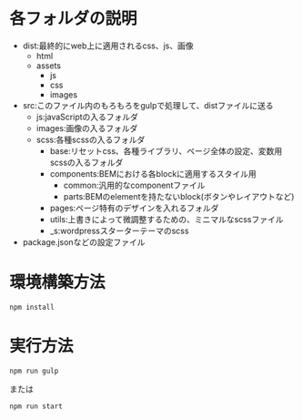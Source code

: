 # 各フォルダの説明
- dist:最終的にweb上に適用されるcss、js、画像
	- html
	- assets
		- js
		- css
		- images
- src:このファイル内のもろもろをgulpで処理して、distファイルに送る
	- js:javaScriptの入るフォルダ
	- images:画像の入るフォルダ
	- scss:各種scssの入るフォルダ
		- base:リセットcss、各種ライブラリ、ページ全体の設定、変数用scssの入るフォルダ
		- components:BEMにおける各blockに適用するスタイル用
			- common:汎用的なcomponentファイル
			- parts:BEMのelementを持たないblock(ボタンやレイアウトなど)
		- pages:ページ特有のデザインを入れるフォルダ
		- utils:上書きによって微調整するための、ミニマルなscssファイル
		- _s:wordpressスターターテーマのscss
- package.jsonなどの設定ファイル

# 環境構築方法
`npm install`

# 実行方法
`npm run gulp`

または

`npm run start`
